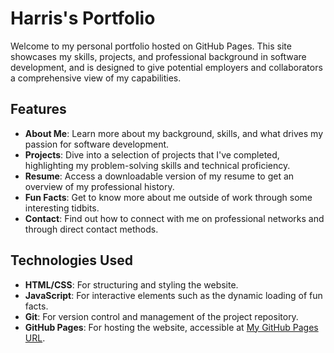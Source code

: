 # Harris's Portfolio

Welcome to my personal portfolio hosted on GitHub Pages. This site showcases my skills, projects, and professional background in software development, and is designed to give potential employers and collaborators a comprehensive view of my capabilities.

## Features

- **About Me**: Learn more about my background, skills, and what drives my passion for software development.
- **Projects**: Dive into a selection of projects that I've completed, highlighting my problem-solving skills and technical proficiency.
- **Resume**: Access a downloadable version of my resume to get an overview of my professional history.
- **Fun Facts**: Get to know more about me outside of work through some interesting tidbits.
- **Contact**: Find out how to connect with me on professional networks and through direct contact methods.

## Technologies Used

- **HTML/CSS**: For structuring and styling the website.
- **JavaScript**: For interactive elements such as the dynamic loading of fun facts.
- **Git**: For version control and management of the project repository.
- **GitHub Pages**: For hosting the website, accessible at [My GitHub Pages URL](https://github.com/HarrisMusungu/MyPortfolio.git).


